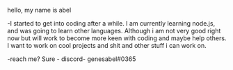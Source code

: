 hello, my name is abel




-I started to get into coding after a while. I am currently learning node.js, and was going to learn other languages. Although i am not very good right now but will work to become more keen with coding and maybe help others. I want to work on cool projects and shit and other stuff i can work on.





-reach me? Sure - discord- genesabel#0365
